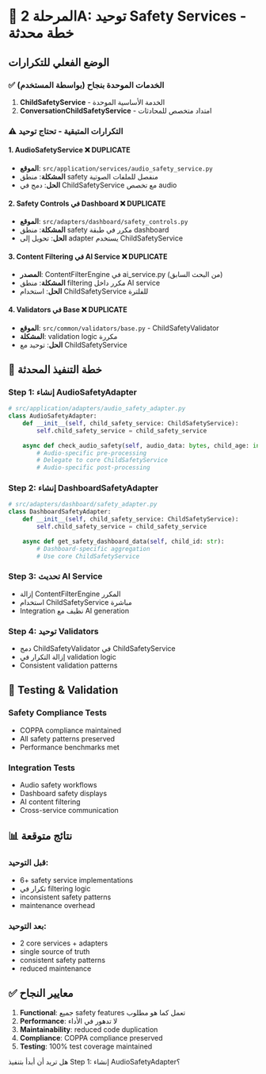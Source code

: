 # 🎯 المرحلة 2A: توحيد Safety Services - خطة محدثة

## الوضع الفعلي للتكرارات

### ✅ الخدمات الموحدة بنجاح (بواسطة المستخدم)
1. **ChildSafetyService** - الخدمة الأساسية الموحدة
2. **ConversationChildSafetyService** - امتداد متخصص للمحادثات

### ⚠️ التكرارات المتبقية - تحتاج توحيد

#### 1. AudioSafetyService ❌ DUPLICATE
- **الموقع**: `src/application/services/audio_safety_service.py`
- **المشكلة**: منطق safety منفصل للملفات الصوتية
- **الحل**: دمج في ChildSafetyService مع تخصص audio

#### 2. Safety Controls في Dashboard ❌ DUPLICATE  
- **الموقع**: `src/adapters/dashboard/safety_controls.py`
- **المشكلة**: منطق safety مكرر في طبقة dashboard
- **الحل**: تحويل إلى adapter يستخدم ChildSafetyService

#### 3. Content Filtering في AI Service ❌ DUPLICATE
- **المصدر**: ContentFilterEngine في ai_service.py (من البحث السابق)
- **المشكلة**: منطق filtering مكرر داخل AI service
- **الحل**: استخدام ChildSafetyService للفلترة

#### 4. Validators في Base ❌ DUPLICATE
- **الموقع**: `src/common/validators/base.py` - ChildSafetyValidator
- **المشكلة**: validation logic مكررة
- **الحل**: توحيد مع ChildSafetyService

## 🚀 خطة التنفيذ المحدثة

### Step 1: إنشاء AudioSafetyAdapter
```python
# src/application/adapters/audio_safety_adapter.py
class AudioSafetyAdapter:
    def __init__(self, child_safety_service: ChildSafetyService):
        self.child_safety_service = child_safety_service
    
    async def check_audio_safety(self, audio_data: bytes, child_age: int):
        # Audio-specific pre-processing
        # Delegate to core ChildSafetyService
        # Audio-specific post-processing
```

### Step 2: إنشاء DashboardSafetyAdapter  
```python
# src/adapters/dashboard/safety_adapter.py
class DashboardSafetyAdapter:
    def __init__(self, child_safety_service: ChildSafetyService):
        self.child_safety_service = child_safety_service
    
    async def get_safety_dashboard_data(self, child_id: str):
        # Dashboard-specific aggregation
        # Use core ChildSafetyService
```

### Step 3: تحديث AI Service
- إزالة ContentFilterEngine المكرر
- استخدام ChildSafetyService مباشرة
- Integration نظيف مع AI generation

### Step 4: توحيد Validators
- دمج ChildSafetyValidator في ChildSafetyService
- إزالة التكرار في validation logic
- Consistent validation patterns

## 🧪 Testing & Validation

### Safety Compliance Tests
- COPPA compliance maintained
- All safety patterns preserved  
- Performance benchmarks met

### Integration Tests
- Audio safety workflows
- Dashboard safety displays
- AI content filtering
- Cross-service communication

## 📊 نتائج متوقعة

### قبل التوحيد:
- 6+ safety service implementations
- تكرار في filtering logic
- inconsistent safety patterns
- maintenance overhead

### بعد التوحيد:
- 2 core services + adapters
- single source of truth
- consistent safety patterns  
- reduced maintenance

## ✅ معايير النجاح

1. **Functional**: جميع safety features تعمل كما هو مطلوب
2. **Performance**: لا تدهور في الأداء
3. **Maintainability**: reduced code duplication
4. **Compliance**: COPPA compliance preserved
5. **Testing**: 100% test coverage maintained

هل تريد أن أبدأ بتنفيذ Step 1: إنشاء AudioSafetyAdapter؟
